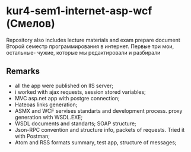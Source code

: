 # kur4-sem1-internet-asp-wcf (Смелов)
Repository also includes lecture materials and exam prepare document
Второй семестр программирования в интернет. Первые три мои, остальные- чужие, которые мы редактировали и разбирали
## Remarks
- all the app were published on IIS server;
- i worked with ajax requests, session stored variables;
- MVC asp.net app with postgre connection;
- Hateoas links generation;
- ASMX and WCF servises standarts and development process. proxy generation with WSDL.EXE;
- WSDL documents and standarts; SOAP structure;
- Json-RPC convention and structure info, packets of requests. Tried it with Postman;
- Atom and RSS formats summary, test app, structure of messages;
